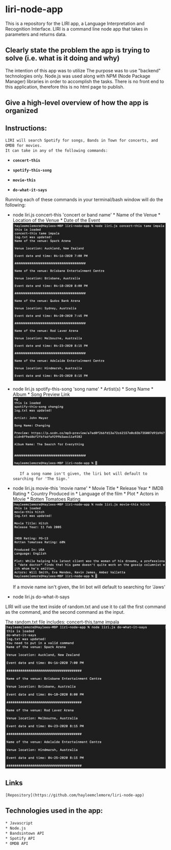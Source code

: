 # liri-node-app

This is a repository for the LIRI app, a Language Interpretation and Recognition Interface. LIRI is a command line node app that takes in parameters and returns data.

## Clearly state the problem the app is trying to solve (i.e. what is it doing and why)
The intention of this app was to utilize 
The purpose was to use "backend" technologies only. Node.js was used along with NPM (Node Package Manager) libraries in order to accomplish the tasks. There is no front end to this application, therefore this is no html page to publish.

## Give a high-level overview of how the app is organized

## Instructions:
    LIRI will search Spotify for songs, Bands in Town for concerts, and OMDB for movies.
    It can take in any of the following commands:

   * **`concert-this`**

   * **`spotify-this-song`**

   * **`movie-this`**

   * **`do-what-it-says`**


   Running each of these commands in your terminal/bash window will do the following:

   * node liri.js concert-this 'concert or band name'
            * Name of the Venue
            * Location of the Venue
            * Date of the Event
            ![results](./assets/images/concert-this.png)

   * node liri.js spotify-this-song 'song name'
            * Artist(s)
            * Song Name
            * Album
            * Song Preview Link
            ![results](./assets/images/spotify-this-song.png)

            If a song name isn't given, the liri bot will default to searching for 'The Sign.'  
    

   *  node liri.js movie-this 'movie name'
            * Movie Title
            * Release Year
            * IMDB Rating
            * Country Produced in
            * Language of the film
            * Plot
            * Actors in Movie
            * Rotten Tomatoes Rating
            ![results](./assets/images/movie-this.png)

        If a movie name isn't given, the liri bot will default to searching for 'Jaws'  

   * node liri.js do-what-it-says

   LIRI will use the text inside of random.txt and use it to call the first command as the command, and the second command as the input.

   The random.txt file includes: concert-this,tame impala
    ![results](./assets/images/do-what-it-says.png)



## Links
    [Repository](https://github.com/hayleemclemore/liri-node-app)

## Technologies used in the app:
    * Javascript
    * Node.js
    * Bandsintown API
    * Spotify API
    * OMDB API
